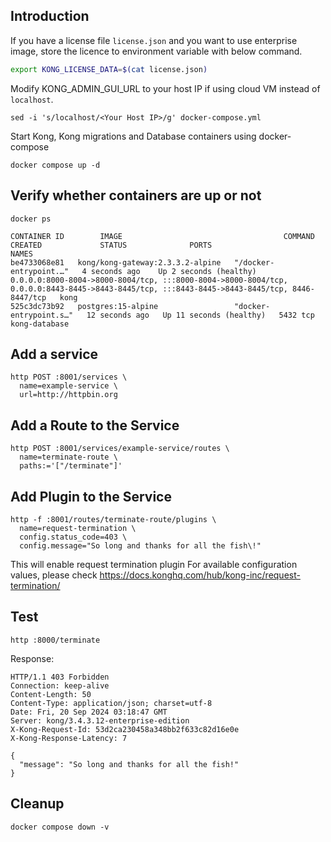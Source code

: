 ## Introduction

If you have a license file `license.json` and you want to use enterprise image, store the licence to environment variable with below command.

```bash
export KONG_LICENSE_DATA=$(cat license.json)
```

Modify KONG_ADMIN_GUI_URL to your host IP if using cloud VM instead of `localhost`.

```
sed -i 's/localhost/<Your Host IP>/g' docker-compose.yml
```

Start Kong, Kong migrations and Database containers using docker-compose

```shell
docker compose up -d
```

## Verify whether containers are up or not

```shell
docker ps

CONTAINER ID        IMAGE                                    COMMAND             CREATED             STATUS              PORTS                     NAMES
be4733068e81   kong/kong-gateway:2.3.3.2-alpine   "/docker-entrypoint.…"   4 seconds ago    Up 2 seconds (healthy)    0.0.0.0:8000-8004->8000-8004/tcp, :::8000-8004->8000-8004/tcp, 0.0.0.0:8443-8445->8443-8445/tcp, :::8443-8445->8443-8445/tcp, 8446-8447/tcp   kong
525c3dc73b92   postgres:15-alpine                 "docker-entrypoint.s…"   12 seconds ago   Up 11 seconds (healthy)   5432 tcp                                                                                                                                      kong-database
```

## Add a service

```shell
http POST :8001/services \
  name=example-service \
  url=http://httpbin.org
```

## Add a Route to the Service

```shell
http POST :8001/services/example-service/routes \
  name=terminate-route \
  paths:='["/terminate"]'
```

## Add Plugin to the Service

```shell
http -f :8001/routes/terminate-route/plugins \
  name=request-termination \
  config.status_code=403 \
  config.message="So long and thanks for all the fish\!"
```

This will enable request termination plugin
For available configuration values, please check https://docs.konghq.com/hub/kong-inc/request-termination/

## Test

```shell
http :8000/terminate
```

Response:

```shell
HTTP/1.1 403 Forbidden
Connection: keep-alive
Content-Length: 50
Content-Type: application/json; charset=utf-8
Date: Fri, 20 Sep 2024 03:18:47 GMT
Server: kong/3.4.3.12-enterprise-edition
X-Kong-Request-Id: 53d2ca230458a348bb2f633c82d16e0e
X-Kong-Response-Latency: 7

{
  "message": "So long and thanks for all the fish!"
}
```

## Cleanup

```shell
docker compose down -v
```
